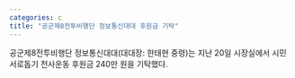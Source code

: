 ```yaml
---
categories: c
title: "공군제8전투비행단 정보통신대대 후원금 기탁"
---
```

공군제8전투비행단 정보통신대대(대대장: 한태현 중령)는 지난 20일 시장실에서 시민서로돕기 천사운동 후원금 240만 원을 기탁했다.